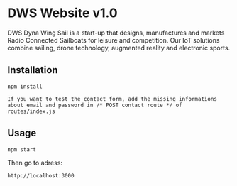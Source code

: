 # DWS Website v1.0
DWS Dyna Wing Sail is a start-up that designs, manufactures and markets Radio Connected Sailboats for leisure and competition.
Our IoT solutions combine sailing, drone technology, augmented reality and electronic sports.

## Installation

`npm install`

`If you want to test the contact form, add the missing informations about email and password in /* POST contact route */ of routes/index.js`

## Usage

`npm start`

Then go to adress:

`http://localhost:3000`
